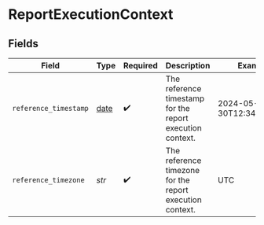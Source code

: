 # ReportExecutionContext


## Fields

| Field                                                                | Type                                                                 | Required                                                             | Description                                                          | Example                                                              |
| -------------------------------------------------------------------- | -------------------------------------------------------------------- | -------------------------------------------------------------------- | -------------------------------------------------------------------- | -------------------------------------------------------------------- |
| `reference_timestamp`                                                | [date](https://docs.python.org/3/library/datetime.html#date-objects) | :heavy_check_mark:                                                   | The reference timestamp for the report execution context.            | 2024-05-30T12:34:56.000Z                                             |
| `reference_timezone`                                                 | *str*                                                                | :heavy_check_mark:                                                   | The reference timezone for the report execution context.             | UTC                                                                  |